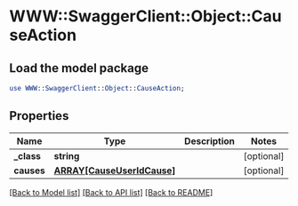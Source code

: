 # WWW::SwaggerClient::Object::CauseAction

## Load the model package
```perl
use WWW::SwaggerClient::Object::CauseAction;
```

## Properties
Name | Type | Description | Notes
------------ | ------------- | ------------- | -------------
**_class** | **string** |  | [optional] 
**causes** | [**ARRAY[CauseUserIdCause]**](CauseUserIdCause.md) |  | [optional] 

[[Back to Model list]](../README.md#documentation-for-models) [[Back to API list]](../README.md#documentation-for-api-endpoints) [[Back to README]](../README.md)


